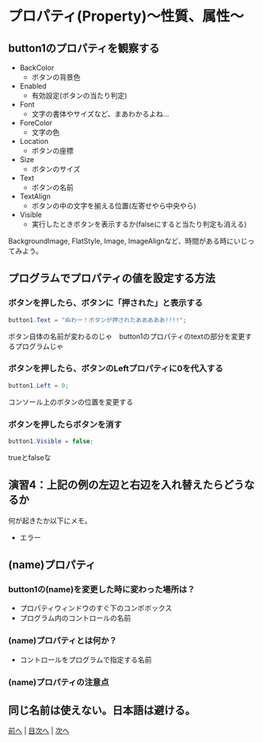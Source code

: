 # プロパティ(Property)～性質、属性～

## button1のプロパティを観察する

- BackColor
  - ボタンの背景色
- Enabled
  - 有効設定(ボタンの当たり判定)
- Font
  - 文字の書体やサイズなど、まあわかるよね...
- ForeColor
  - 文字の色
- Location
  - ボタンの座標
- Size
  - ボタンのサイズ
- Text
  - ボタンの名前
- TextAlign
  - ボタンの中の文字を揃える位置(左寄せやら中央やら)
- Visible
  - 実行したときボタンを表示するか(falseにすると当たり判定も消える)

BackgroundImage, FlatStyle, Image, ImageAlignなど、時間がある時にいじってみよう。

## プログラムでプロパティの値を設定する方法
### ボタンを押したら、ボタンに「押された」と表示する

```cs
button1.Text = "ぬわー！ボタンが押されたあああああ!!!!";
```
ボタン自体の名前が変わるのじゃ　button1のプロパティのtextの部分を変更するプログラムじゃ
### ボタンを押したら、ボタンのLeftプロパティに0を代入する

```cs
button1.Left = 0;
```
コンソール上のボタンの位置を変更する

### ボタンを押したらボタンを消す

```cs
button1.Visible = false;
```
trueとfalseな

## 演習4：上記の例の左辺と右辺を入れ替えたらどうなるか
何が起きたか以下にメモ。

- エラー

## (name)プロパティ
### button1の(name)を変更した時に変わった場所は？

- プロパティウィンドウのすぐ下のコンボボックス
- プログラム内のコントロールの名前

### (name)プロパティとは何か？

- コントロールをプログラムで指定する名前

### (name)プロパティの注意点

同じ名前は使えない。日本語は避ける。
---

[前へ](03.md) | [目次へ](README.md#%E7%9B%AE%E6%AC%A1) | [次へ](05.md)
